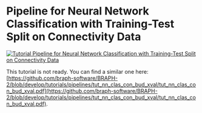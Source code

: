 # Pipeline for Neural Network Classification with Training-Test Split on Connectivity Data

[![Tutorial Pipeline for Neural Network Classification with Training-Test Split on Connectivity Data](https://img.shields.io/badge/PDF-Download-red?style=flat-square&logo=adobe-acrobat-reader)](tut_nn_clas_con_data_split.pdf)

This tutorial is not ready. You can find a similar one here: [https://github.com/braph-software/BRAPH-2/blob/develop/tutorials/pipelines/tut_nn_clas_con_bud_xval/tut_nn_clas_con_bud_xval.pdf](https://github.com/braph-software/BRAPH-2/blob/develop/tutorials/pipelines/tut_nn_clas_con_bud_xval/tut_nn_clas_con_bud_xval.pdf).

